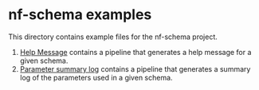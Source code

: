 # nf-schema examples

This directory contains example files for the nf-schema project.

1. [Help Message](./helpMessage/) contains a pipeline that generates a help message for a given schema.
2. [Parameter summary log](./paramSummaryLog/) contains a pipeline that generates a summary log of the parameters used in a given schema.